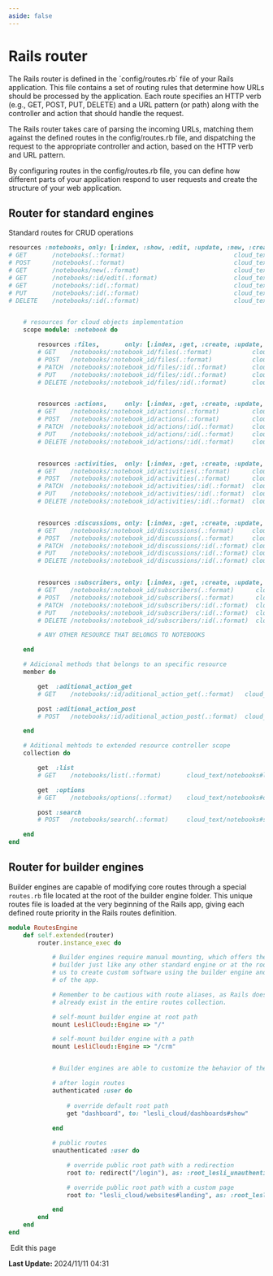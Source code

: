 ```yaml
---
aside: false
---
```


# Rails router
The Rails router is defined in the ´config/routes.rb´ file of your Rails application. This file contains a set of routing rules that determine how URLs should be processed by the application. Each route specifies an HTTP verb (e.g., GET, POST, PUT, DELETE) and a URL pattern (or path) along with the controller and action that should handle the request.

The Rails router takes care of parsing the incoming URLs, matching them against the defined routes in the config/routes.rb file, and dispatching the request to the appropriate controller and action, based on the HTTP verb and URL pattern.

By configuring routes in the config/routes.rb file, you can define how different parts of your application respond to user requests and create the structure of your web application.



## Router for standard engines
Standard routes for CRUD operations

```ruby
resources :notebooks, only: [:index, :show, :edit, :update, :new, :create, :destroy] do
# GET       /notebooks(.:format)                              cloud_text/notebooks#index
# POST      /notebooks(.:format)                              cloud_text/notebooks#create
# GET       /notebooks/new(.:format)                          cloud_text/notebooks#new
# GET       /notebooks/:id/edit(.:format)                     cloud_text/notebooks#edit
# GET       /notebooks/:id(.:format)                          cloud_text/notebooks#show
# PUT       /notebooks/:id(.:format)                          cloud_text/notebooks#update
# DELETE    /notebooks/:id(.:format)                          cloud_text/notebooks#destroy


    # resources for cloud objects implementation
    scope module: :notebook do

        resources :files,       only: [:index, :get, :create, :update, :destroy]
        # GET    /notebooks/:notebook_id/files(.:format)           cloud_text/notebook/files#index
        # POST   /notebooks/:notebook_id/files(.:format)           cloud_text/notebook/files#create
        # PATCH  /notebooks/:notebook_id/files/:id(.:format)       cloud_text/notebook/files#update
        # PUT    /notebooks/:notebook_id/files/:id(.:format)       cloud_text/notebook/files#update
        # DELETE /notebooks/:notebook_id/files/:id(.:format)       cloud_text/notebook/files#destroy


        resources :actions,     only: [:index, :get, :create, :update, :destroy]
        # GET    /notebooks/:notebook_id/actions(.:format)         cloud_text/notebook/actions#index
        # POST   /notebooks/:notebook_id/actions(.:format)         cloud_text/notebook/actions#create
        # PATCH  /notebooks/:notebook_id/actions/:id(.:format)     cloud_text/notebook/actions#update
        # PUT    /notebooks/:notebook_id/actions/:id(.:format)     cloud_text/notebook/actions#update
        # DELETE /notebooks/:notebook_id/actions/:id(.:format)     cloud_text/notebook/actions#destroy


        resources :activities,  only: [:index, :get, :create, :update, :destroy]
        # GET    /notebooks/:notebook_id/activities(.:format)      cloud_text/notebook/activities#index
        # POST   /notebooks/:notebook_id/activities(.:format)      cloud_text/notebook/activities#create
        # PATCH  /notebooks/:notebook_id/activities/:id(.:format)  cloud_text/notebook/activities#update
        # PUT    /notebooks/:notebook_id/activities/:id(.:format)  cloud_text/notebook/activities#update
        # DELETE /notebooks/:notebook_id/activities/:id(.:format)  cloud_text/notebook/activities#destroy


        resources :discussions, only: [:index, :get, :create, :update, :destroy]
        # GET    /notebooks/:notebook_id/discussions(.:format)     cloud_text/notebook/discussions#index
        # POST   /notebooks/:notebook_id/discussions(.:format)     cloud_text/notebook/discussions#create
        # PATCH  /notebooks/:notebook_id/discussions/:id(.:format) cloud_text/notebook/discussions#update
        # PUT    /notebooks/:notebook_id/discussions/:id(.:format) cloud_text/notebook/discussions#update
        # DELETE /notebooks/:notebook_id/discussions/:id(.:format) cloud_text/notebook/discussions#destroy


        resources :subscribers, only: [:index, :get, :create, :update, :destroy]
        # GET    /notebooks/:notebook_id/subscribers(.:format)      cloud_text/notebook/subscribers#index
        # POST   /notebooks/:notebook_id/subscribers(.:format)      cloud_text/notebook/subscribers#create
        # PATCH  /notebooks/:notebook_id/subscribers/:id(.:format)  cloud_text/notebook/subscribers#update
        # PUT    /notebooks/:notebook_id/subscribers/:id(.:format)  cloud_text/notebook/subscribers#update
        # DELETE /notebooks/:notebook_id/subscribers/:id(.:format)  cloud_text/notebook/subscribers#destroy

        # ANY OTHER RESOURCE THAT BELONGS TO NOTEBOOKS

    end

    # Adicional methods that belongs to an specific resource
    member do

        get  :aditional_action_get
        # GET    /notebooks/:id/aditional_action_get(.:format)   cloud_text/notebooks#aditional_action_get

        post :aditional_action_post
        # POST   /notebooks/:id/aditional_action_post(.:format)  cloud_text/notebooks#aditional_action_post

    end

    # Aditional mehtods to extended resource controller scope
    collection do

        get  :list
        # GET    /notebooks/list(.:format)       cloud_text/notebooks#list

        get  :options
        # GET    /notebooks/options(.:format)    cloud_text/notebooks#options

        post :search
        # POST   /notebooks/search(.:format)     cloud_text/notebooks#search

    end
end
```



## Router for builder engines
Builder engines are capable of modifying core routes through a special `routes.rb` file located at the root of the builder engine folder. This unique routes file is loaded at the very beginning of the Rails app, giving each defined route priority in the Rails routes definition.

```ruby
module RoutesEngine
    def self.extended(router)
        router.instance_exec do

            # Builder engines require manual mounting, which offers the advantage of being able to mount the 
            # builder just like any other standard engine or at the root of the app. This flexibility allows 
            # us to create custom software using the builder engine and present it to users as the main module 
            # of the app.

            # Remember to be cautious with route aliases, as Rails does not allow overriding aliases that 
            # already exist in the entire routes collection.

            # self-mount builder engine at root path
            mount LesliCloud::Engine => "/"

            # self-mount builder engine with a path
            mount LesliCloud::Engine => "/crm"


            # Builder engines are able to customize the behavior of the routes for authenticated and anonymous users

            # after login routes
            authenticated :user do
                
                # override default root path
                get "dashboard", to: "lesli_cloud/dashboards#show"
                
            end

            # public routes
            unauthenticated :user do 

                # override public root path with a redirection
                root to: redirect("/login"), as: :root_lesli_unauthenticated

                # override public root path with a custom page
                root to: "lesli_cloud/websites#landing", as: :root_lesli_unauthenticated

            end
        end
    end
end
```
<section class="lesli-documentation-footer">
    <p><a><i class="ri-external-link-fill"></i>&nbsp;Edit this page</a><p/>
    <p><b>Last Update: </b>2024/11/11 04:31</p>
</section>
<!-- This code was automatically generated -->
<!-- to update this docs please run rake docs:build -->
